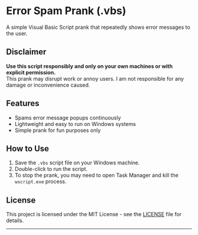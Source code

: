 # Error Spam Prank (.vbs)

A simple Visual Basic Script prank that repeatedly shows error messages to the user.

## Disclaimer

**Use this script responsibly and only on your own machines or with explicit permission.**  
This prank may disrupt work or annoy users. I am not responsible for any damage or inconvenience caused.

## Features

- Spams error message popups continuously
- Lightweight and easy to run on Windows systems
- Simple prank for fun purposes only

## How to Use

1. Save the `.vbs` script file on your Windows machine.
2. Double-click to run the script.
3. To stop the prank, you may need to open Task Manager and kill the `wscript.exe` process.

## License

This project is licensed under the MIT License - see the [LICENSE](LICENSE) file for details.

---




